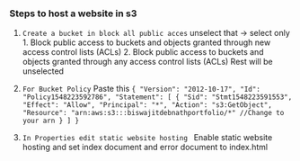 ### Steps to host a website in s3
1.  `Create a bucket in block all public acces`
        unselect that -> select only 
                        1. Block public access to buckets and objects granted through new access control lists (ACLs)
                        2. Block public access to buckets and objects granted through any access control lists (ACLs)
        Rest will be unselected

2. `For Bucket Policy`
        Paste this  `{
                        "Version": "2012-10-17",
                        "Id": "Policy1548223592786",
                        "Statement": [
                            {
                                "Sid": "Stmt1548223591553",
                                "Effect": "Allow",
                                "Principal": "*",
                                "Action": "s3:GetObject",
                                "Resource": "arn:aws:s3:::biswajitdebnathportfolio/*" //Change to your arn
                            }
                        ]
                    }`

3. `In Properties edit static website hosting `
                Enable static website hosting and set index document and error document to index.html